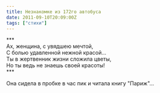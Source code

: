 ```yaml
---
title: Незнакомке из 172го автобуса
date: 2011-09-10T20:09:00Z
tags: ["стихи"]
---
```


\*\*\*  
Ах, женщина, с увядшею мечтой,  
С болью удавленной нежной красой…  
Ты в жертвенник жизни сложила цветы,  
Но ты ведь не знаешь своей красоты!  
\*\*\*  

Она сидела в пробке в час пик и читала книгу "Париж"…  
